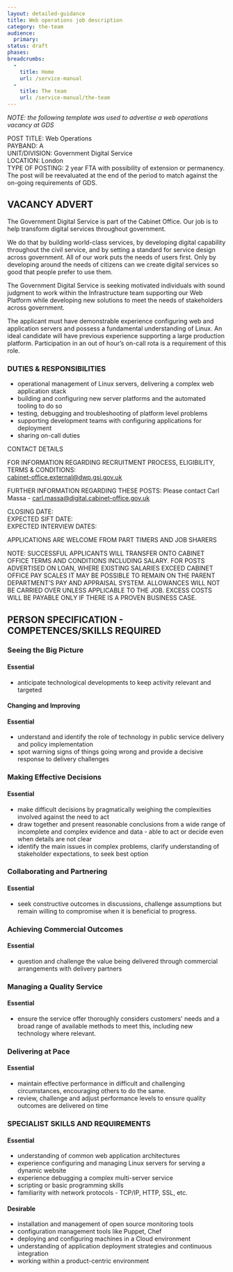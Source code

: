 ```yaml
---
layout: detailed-guidance
title: Web operations job description
category: the-team
audience:
  primary:
status: draft
phases:
breadcrumbs:
  -
    title: Home
    url: /service-manual
  -
    title: The team
    url: /service-manual/the-team
---
```


*NOTE: the following template was used to advertise a web operations vacancy at GDS*

POST TITLE:             Web Operations	
PAYBAND:               	A							
UNIT/DIVISION:       	Government Digital Service		
LOCATION:              	London									
TYPE OF POSTING: 	    2 year FTA with possibility of extension or permanency. The post will be reevaluated at the end of the period to match against the on-going requirements of GDS.
                              	
	
## VACANCY ADVERT

The Government Digital Service is part of the Cabinet Office. Our job is to help transform digital services throughout government.
 
We do that by building world-class services, by developing digital capability throughout the civil service, and by setting a standard for service design across government. All of our work puts the needs of users first. Only by developing around the needs of citizens can we create digital services so good that people prefer to use them.
 
The Government Digital Service is seeking motivated individuals with sound judgment to work within the Infrastructure team supporting our Web Platform while developing new solutions to meet the needs of stakeholders across government. 

The applicant must have demonstrable experience configuring web and application servers and possess a fundamental understanding of Linux. An ideal candidate will have previous experience supporting a large production platform. Participation in an out of hour’s on-call rota is a requirement of this role.

### DUTIES & RESPONSIBILITIES

* operational management of Linux servers, delivering a complex web application stack
* building and configuring new server platforms and the automated tooling to do so
* testing, debugging and troubleshooting of platform level problems
* supporting development teams with configuring applications for deployment
* sharing on-call duties

CONTACT DETAILS

FOR INFORMATION REGARDING RECRUITMENT PROCESS, ELIGIBILITY, TERMS & CONDITIONS: 								
cabinet-office.external@dwp.gsi.gov.uk
 
FURTHER INFORMATION REGARDING THESE POSTS: 
Please contact Carl Massa - carl.massa@digital.cabinet-office.gov.uk

CLOSING DATE: 				
EXPECTED SIFT DATE:		
EXPECTED INTERVIEW DATES:	

APPLICATIONS ARE WELCOME FROM PART TIMERS AND JOB SHARERS  

NOTE: SUCCESSFUL APPLICANTS WILL TRANSFER ONTO CABINET OFFICE TERMS AND CONDITIONS INCLUDING SALARY. FOR POSTS ADVERTISED ON LOAN, WHERE EXISTING SALARIES EXCEED CABINET OFFICE PAY SCALES IT MAY BE POSSIBLE TO REMAIN ON THE PARENT DEPARTMENT’S PAY AND APPRAISAL SYSTEM. ALLOWANCES WILL NOT BE CARRIED OVER UNLESS APPLICABLE TO THE JOB. EXCESS COSTS WILL BE PAYABLE ONLY IF THERE IS A PROVEN BUSINESS CASE.

## PERSON SPECIFICATION - COMPETENCES/SKILLS REQUIRED

### Seeing the Big Picture

#### Essential
* anticipate technological developments to keep activity relevant and targeted

#### Changing and Improving
 
#### Essential
* understand and identify the role of technology in public service delivery and policy implementation
* spot warning signs of things going wrong and provide a decisive response to delivery challenges

### Making Effective Decisions

#### Essential
* make difficult decisions by pragmatically weighing the complexities involved against the need to act
* draw together and present reasonable conclusions from a wide range of incomplete and complex evidence and data - able to act or decide even when details are not clear
* identify the main issues in complex problems, clarify understanding of stakeholder expectations, to seek best option

### Collaborating and Partnering
 
#### Essential
* seek constructive outcomes in discussions, challenge assumptions but remain willing to compromise when it is beneficial to progress.

### Achieving Commercial Outcomes

#### Essential
* question and challenge the value being delivered through commercial arrangements with delivery partners

### Managing a Quality Service

#### Essential 
* ensure the service offer thoroughly considers customers' needs and a broad range of available methods to meet this, including new technology where relevant.

### Delivering at Pace
 
#### Essential
* maintain effective performance in difficult and challenging circumstances, encouraging others to do the same.
* review, challenge and adjust performance levels to ensure quality outcomes are delivered on time

### SPECIALIST SKILLS AND REQUIREMENTS

#### Essential
* understanding of common web application architectures
* experience configuring and managing Linux servers for serving a dynamic website
* experience debugging a complex multi-server service
* scripting or basic programming skills
* familiarity with network protocols - TCP/IP, HTTP, SSL, etc.

#### Desirable
* installation and management of open source monitoring tools
* configuration management tools like Puppet, Chef
* deploying and configuring machines in a Cloud environment
* understanding of application deployment strategies and continuous integration
* working within a product-centric environment

